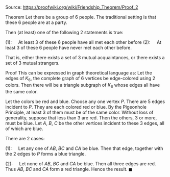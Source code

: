 # 

Source: https://proofwiki.org/wiki/Friendship_Theorem/Proof_2

Theorem
Let there be a group of $6$ people.
The traditional setting is that these $6$ people are at a party.

Then (at least) one of the following $2$ statements is true:

$(1): \quad$ At least $3$ of these $6$ people have all met each other before
$(2): \quad$ At least $3$ of these $6$ people have never met each other before.

That is, either there exists a set of $3$ mutual acquaintances, or there exists a set of $3$ mutual strangers.


Proof
This can be expressed in graph theoretical language as:
Let the edges of $K_6$, the complete graph of $6$ vertices be edge-colored using $2$ colors.
Then there will be a triangle subgraph of $K_6$ whose edges all have the same color.

Let the colors be red and blue.
Choose any one vertex $P$.
There are $5$ edges incident to $P$.
They are each colored red or blue.
By the Pigeonhole Principle, at least $3$ of them must be of the same color.
Without loss of generality, suppose that less than $3$ are red.
Then the others, $3$ or more, must be blue.
Let $A$, $B$, $C$ be the other vertices incident to these $3$ edges, all of which are blue.

There are $2$ cases:

$(1): \quad$ Let any one of $AB$, $BC$ and $CA$ be blue.
Then that edge, together with the $2$ edges to $P$ forms a blue triangle.

$(2): \quad$ Let none of $AB$, $BC$ and $CA$ be blue.
Then all three edges are red.
Thus $AB$, $BC$ and $CA$ form a red triangle.
Hence the result.
$\blacksquare$





